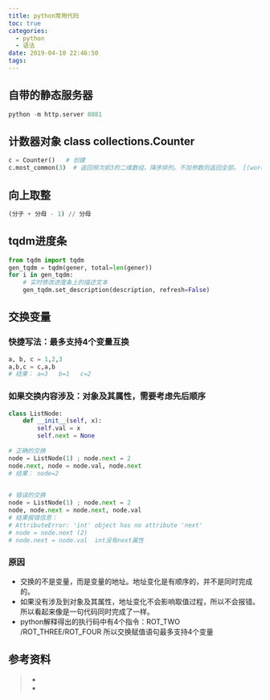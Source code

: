 ```yaml
---
title: python常用代码
toc: true
categories:
  - python
  - 语法
date: 2019-04-10 22:46:50
tags:
---
```






## 自带的静态服务器

```python
python -m http.server 8081
```





## 计数器对象 class collections.Counter

```python
c = Counter()   # 创建
c.most_common(3)  # 返回频次前3的二维数组，降序排列。不加参数则返回全部。 [(word, count)]
```







## 向上取整

```python
(分子 + 分母 - 1) // 分母
```



## tqdm进度条

```python
from tqdm import tqdm
gen_tqdm = tqdm(gener, total=len(gener))
for i in gen_tqdm:
    # 实时修改进度条上的描述文本
    gen_tqdm.set_description(description, refresh=False)
```



## 交换变量

### 快捷写法：最多支持4个变量互换

```python
a, b, c = 1,2,3
a,b,c = c,a,b
# 结果： a=3   b=1   c=2
```

### 如果交换内容涉及：对象及其属性，需要考虑先后顺序

```python
class ListNode:
    def __init__(self, x):
        self.val = x
        self.next = None
        
# 正确的交换     
node = ListNode(1) ; node.next = 2
node.next, node = node.val, node.next
# 结果： node=2

        
# 错误的交换     
node = ListNode(1) ; node.next = 2
node, node.next = node.next, node.val
# 结果报错信息：
# AttributeError: 'int' object has no attribute 'next'
# node = node.next (2)
# node.next = node.val  int没有next属性

```

### 原因

- 交换的不是变量，而是变量的地址。地址变化是有顺序的，并不是同时完成的。
- 如果没有涉及到对象及其属性，地址变化不会影响取值过程，所以不会报错。所以看起来像是一句代码同时完成了一样。
- python解释得出的执行码中有4个指令：ROT_TWO /ROT_THREE/ROT_FOUR  所以交换赋值语句最多支持4个变量







## 参考资料

> - []()
> - []()

